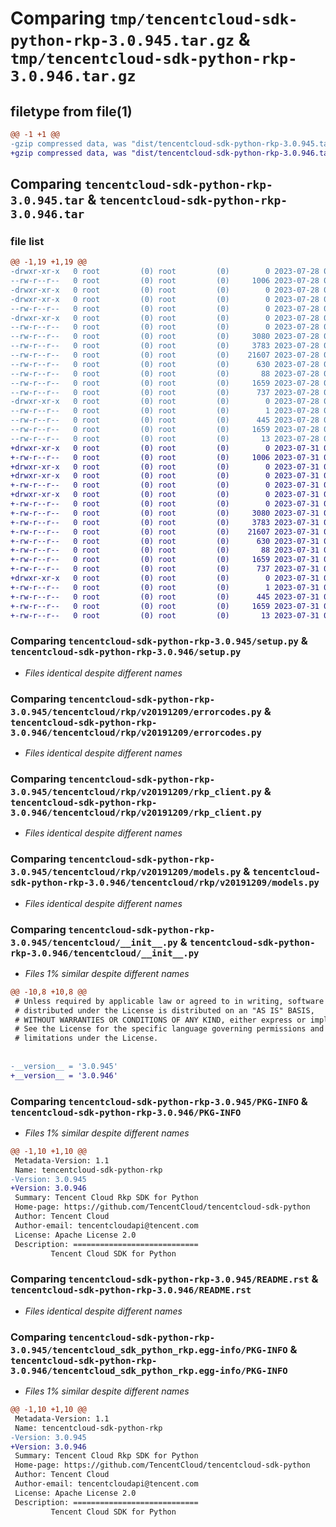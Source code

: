 # Comparing `tmp/tencentcloud-sdk-python-rkp-3.0.945.tar.gz` & `tmp/tencentcloud-sdk-python-rkp-3.0.946.tar.gz`

## filetype from file(1)

```diff
@@ -1 +1 @@
-gzip compressed data, was "dist/tencentcloud-sdk-python-rkp-3.0.945.tar", last modified: Fri Jul 28 00:33:52 2023, max compression
+gzip compressed data, was "dist/tencentcloud-sdk-python-rkp-3.0.946.tar", last modified: Mon Jul 31 00:34:10 2023, max compression
```

## Comparing `tencentcloud-sdk-python-rkp-3.0.945.tar` & `tencentcloud-sdk-python-rkp-3.0.946.tar`

### file list

```diff
@@ -1,19 +1,19 @@
-drwxr-xr-x   0 root         (0) root         (0)        0 2023-07-28 00:33:52.000000 tencentcloud-sdk-python-rkp-3.0.945/
--rw-r--r--   0 root         (0) root         (0)     1006 2023-07-28 00:33:51.000000 tencentcloud-sdk-python-rkp-3.0.945/setup.py
-drwxr-xr-x   0 root         (0) root         (0)        0 2023-07-28 00:33:52.000000 tencentcloud-sdk-python-rkp-3.0.945/tencentcloud/
-drwxr-xr-x   0 root         (0) root         (0)        0 2023-07-28 00:33:52.000000 tencentcloud-sdk-python-rkp-3.0.945/tencentcloud/rkp/
--rw-r--r--   0 root         (0) root         (0)        0 2023-07-28 00:33:51.000000 tencentcloud-sdk-python-rkp-3.0.945/tencentcloud/rkp/__init__.py
-drwxr-xr-x   0 root         (0) root         (0)        0 2023-07-28 00:33:52.000000 tencentcloud-sdk-python-rkp-3.0.945/tencentcloud/rkp/v20191209/
--rw-r--r--   0 root         (0) root         (0)        0 2023-07-28 00:33:51.000000 tencentcloud-sdk-python-rkp-3.0.945/tencentcloud/rkp/v20191209/__init__.py
--rw-r--r--   0 root         (0) root         (0)     3080 2023-07-28 00:33:51.000000 tencentcloud-sdk-python-rkp-3.0.945/tencentcloud/rkp/v20191209/errorcodes.py
--rw-r--r--   0 root         (0) root         (0)     3783 2023-07-28 00:33:51.000000 tencentcloud-sdk-python-rkp-3.0.945/tencentcloud/rkp/v20191209/rkp_client.py
--rw-r--r--   0 root         (0) root         (0)    21607 2023-07-28 00:33:51.000000 tencentcloud-sdk-python-rkp-3.0.945/tencentcloud/rkp/v20191209/models.py
--rw-r--r--   0 root         (0) root         (0)      630 2023-07-28 00:33:51.000000 tencentcloud-sdk-python-rkp-3.0.945/tencentcloud/__init__.py
--rw-r--r--   0 root         (0) root         (0)       88 2023-07-28 00:33:52.000000 tencentcloud-sdk-python-rkp-3.0.945/setup.cfg
--rw-r--r--   0 root         (0) root         (0)     1659 2023-07-28 00:33:52.000000 tencentcloud-sdk-python-rkp-3.0.945/PKG-INFO
--rw-r--r--   0 root         (0) root         (0)      737 2023-07-28 00:33:51.000000 tencentcloud-sdk-python-rkp-3.0.945/README.rst
-drwxr-xr-x   0 root         (0) root         (0)        0 2023-07-28 00:33:52.000000 tencentcloud-sdk-python-rkp-3.0.945/tencentcloud_sdk_python_rkp.egg-info/
--rw-r--r--   0 root         (0) root         (0)        1 2023-07-28 00:33:52.000000 tencentcloud-sdk-python-rkp-3.0.945/tencentcloud_sdk_python_rkp.egg-info/dependency_links.txt
--rw-r--r--   0 root         (0) root         (0)      445 2023-07-28 00:33:52.000000 tencentcloud-sdk-python-rkp-3.0.945/tencentcloud_sdk_python_rkp.egg-info/SOURCES.txt
--rw-r--r--   0 root         (0) root         (0)     1659 2023-07-28 00:33:52.000000 tencentcloud-sdk-python-rkp-3.0.945/tencentcloud_sdk_python_rkp.egg-info/PKG-INFO
--rw-r--r--   0 root         (0) root         (0)       13 2023-07-28 00:33:52.000000 tencentcloud-sdk-python-rkp-3.0.945/tencentcloud_sdk_python_rkp.egg-info/top_level.txt
+drwxr-xr-x   0 root         (0) root         (0)        0 2023-07-31 00:34:10.000000 tencentcloud-sdk-python-rkp-3.0.946/
+-rw-r--r--   0 root         (0) root         (0)     1006 2023-07-31 00:34:10.000000 tencentcloud-sdk-python-rkp-3.0.946/setup.py
+drwxr-xr-x   0 root         (0) root         (0)        0 2023-07-31 00:34:10.000000 tencentcloud-sdk-python-rkp-3.0.946/tencentcloud/
+drwxr-xr-x   0 root         (0) root         (0)        0 2023-07-31 00:34:10.000000 tencentcloud-sdk-python-rkp-3.0.946/tencentcloud/rkp/
+-rw-r--r--   0 root         (0) root         (0)        0 2023-07-31 00:34:10.000000 tencentcloud-sdk-python-rkp-3.0.946/tencentcloud/rkp/__init__.py
+drwxr-xr-x   0 root         (0) root         (0)        0 2023-07-31 00:34:10.000000 tencentcloud-sdk-python-rkp-3.0.946/tencentcloud/rkp/v20191209/
+-rw-r--r--   0 root         (0) root         (0)        0 2023-07-31 00:34:10.000000 tencentcloud-sdk-python-rkp-3.0.946/tencentcloud/rkp/v20191209/__init__.py
+-rw-r--r--   0 root         (0) root         (0)     3080 2023-07-31 00:34:10.000000 tencentcloud-sdk-python-rkp-3.0.946/tencentcloud/rkp/v20191209/errorcodes.py
+-rw-r--r--   0 root         (0) root         (0)     3783 2023-07-31 00:34:10.000000 tencentcloud-sdk-python-rkp-3.0.946/tencentcloud/rkp/v20191209/rkp_client.py
+-rw-r--r--   0 root         (0) root         (0)    21607 2023-07-31 00:34:10.000000 tencentcloud-sdk-python-rkp-3.0.946/tencentcloud/rkp/v20191209/models.py
+-rw-r--r--   0 root         (0) root         (0)      630 2023-07-31 00:34:10.000000 tencentcloud-sdk-python-rkp-3.0.946/tencentcloud/__init__.py
+-rw-r--r--   0 root         (0) root         (0)       88 2023-07-31 00:34:10.000000 tencentcloud-sdk-python-rkp-3.0.946/setup.cfg
+-rw-r--r--   0 root         (0) root         (0)     1659 2023-07-31 00:34:10.000000 tencentcloud-sdk-python-rkp-3.0.946/PKG-INFO
+-rw-r--r--   0 root         (0) root         (0)      737 2023-07-31 00:34:10.000000 tencentcloud-sdk-python-rkp-3.0.946/README.rst
+drwxr-xr-x   0 root         (0) root         (0)        0 2023-07-31 00:34:10.000000 tencentcloud-sdk-python-rkp-3.0.946/tencentcloud_sdk_python_rkp.egg-info/
+-rw-r--r--   0 root         (0) root         (0)        1 2023-07-31 00:34:10.000000 tencentcloud-sdk-python-rkp-3.0.946/tencentcloud_sdk_python_rkp.egg-info/dependency_links.txt
+-rw-r--r--   0 root         (0) root         (0)      445 2023-07-31 00:34:10.000000 tencentcloud-sdk-python-rkp-3.0.946/tencentcloud_sdk_python_rkp.egg-info/SOURCES.txt
+-rw-r--r--   0 root         (0) root         (0)     1659 2023-07-31 00:34:10.000000 tencentcloud-sdk-python-rkp-3.0.946/tencentcloud_sdk_python_rkp.egg-info/PKG-INFO
+-rw-r--r--   0 root         (0) root         (0)       13 2023-07-31 00:34:10.000000 tencentcloud-sdk-python-rkp-3.0.946/tencentcloud_sdk_python_rkp.egg-info/top_level.txt
```

### Comparing `tencentcloud-sdk-python-rkp-3.0.945/setup.py` & `tencentcloud-sdk-python-rkp-3.0.946/setup.py`

 * *Files identical despite different names*

### Comparing `tencentcloud-sdk-python-rkp-3.0.945/tencentcloud/rkp/v20191209/errorcodes.py` & `tencentcloud-sdk-python-rkp-3.0.946/tencentcloud/rkp/v20191209/errorcodes.py`

 * *Files identical despite different names*

### Comparing `tencentcloud-sdk-python-rkp-3.0.945/tencentcloud/rkp/v20191209/rkp_client.py` & `tencentcloud-sdk-python-rkp-3.0.946/tencentcloud/rkp/v20191209/rkp_client.py`

 * *Files identical despite different names*

### Comparing `tencentcloud-sdk-python-rkp-3.0.945/tencentcloud/rkp/v20191209/models.py` & `tencentcloud-sdk-python-rkp-3.0.946/tencentcloud/rkp/v20191209/models.py`

 * *Files identical despite different names*

### Comparing `tencentcloud-sdk-python-rkp-3.0.945/tencentcloud/__init__.py` & `tencentcloud-sdk-python-rkp-3.0.946/tencentcloud/__init__.py`

 * *Files 1% similar despite different names*

```diff
@@ -10,8 +10,8 @@
 # Unless required by applicable law or agreed to in writing, software
 # distributed under the License is distributed on an "AS IS" BASIS,
 # WITHOUT WARRANTIES OR CONDITIONS OF ANY KIND, either express or implied.
 # See the License for the specific language governing permissions and
 # limitations under the License.
 
 
-__version__ = '3.0.945'
+__version__ = '3.0.946'
```

### Comparing `tencentcloud-sdk-python-rkp-3.0.945/PKG-INFO` & `tencentcloud-sdk-python-rkp-3.0.946/PKG-INFO`

 * *Files 1% similar despite different names*

```diff
@@ -1,10 +1,10 @@
 Metadata-Version: 1.1
 Name: tencentcloud-sdk-python-rkp
-Version: 3.0.945
+Version: 3.0.946
 Summary: Tencent Cloud Rkp SDK for Python
 Home-page: https://github.com/TencentCloud/tencentcloud-sdk-python
 Author: Tencent Cloud
 Author-email: tencentcloudapi@tencent.com
 License: Apache License 2.0
 Description: ============================
         Tencent Cloud SDK for Python
```

### Comparing `tencentcloud-sdk-python-rkp-3.0.945/README.rst` & `tencentcloud-sdk-python-rkp-3.0.946/README.rst`

 * *Files identical despite different names*

### Comparing `tencentcloud-sdk-python-rkp-3.0.945/tencentcloud_sdk_python_rkp.egg-info/PKG-INFO` & `tencentcloud-sdk-python-rkp-3.0.946/tencentcloud_sdk_python_rkp.egg-info/PKG-INFO`

 * *Files 1% similar despite different names*

```diff
@@ -1,10 +1,10 @@
 Metadata-Version: 1.1
 Name: tencentcloud-sdk-python-rkp
-Version: 3.0.945
+Version: 3.0.946
 Summary: Tencent Cloud Rkp SDK for Python
 Home-page: https://github.com/TencentCloud/tencentcloud-sdk-python
 Author: Tencent Cloud
 Author-email: tencentcloudapi@tencent.com
 License: Apache License 2.0
 Description: ============================
         Tencent Cloud SDK for Python
```

